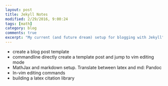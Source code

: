 ```yaml
---
layout: post
title: Jekyll Notes
modified: 2/29/2016, 9:00:24
tags: [math]
category: blog
comments: true
excerpt: "My current (and future dream) setup for blogging with Jekyll"
---
```


- create a blog post template
- commandline directly create a template post and jump to vim editing mode
- MathJax and markdown setup. Translate between latex and md: Pandoc
- In-vim editing commands
- building a latex citation library
